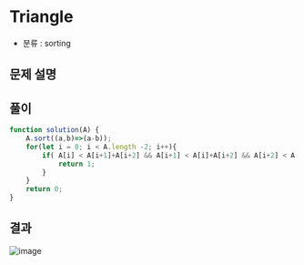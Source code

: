 # Triangle
* 분류 : sorting
## 문제 설명
## 풀이
```javascript
function solution(A) {
    A.sort((a,b)=>(a-b));
    for(let i = 0; i < A.length -2; i++){
        if( A[i] < A[i+1]+A[i+2] && A[i+1] < A[i]+A[i+2] && A[i+2] < A[i]+A[i+1]){
            return 1;
        }
    }
    return 0;
}
```
## 결과
![image](https://user-images.githubusercontent.com/61656046/125966079-7cea983d-8b08-451c-935f-af1247f69c1a.png)
